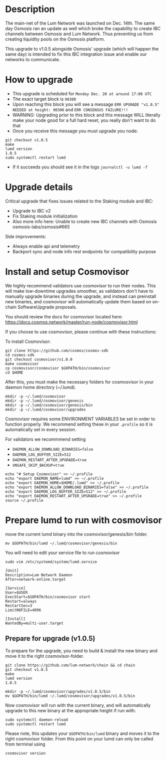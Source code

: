 # Description
The main-net of the Lum Network was launched on Dec. 14th. The same day Osmosis ran an update as well which broke the capability to create IBC channels between Osmosis and Lum Network. Thus preventing us from creating liquidity pools on the Osmosis platform.

This upgrade to v1.0.5 alongside Osmosis' upgrade (which will happen the same day) is intended to fix this IBC integration issue and enable our networks to communicate.

# How to upgrade
- This upgrade is scheduled for `Monday Dec. 20 at around 17:00 UTC`
- The exact target block is `90300`
- Upon reaching this block you will see a message `ERR UPGRADE "v1.0.5" NEEDED at height: 90300` and `ERR CONSENSUS FAILURE!!!`
- WARNING: Upgrading prior to this block and this message WILL literally make your node good for a full hard reset, you really don't want to do that
- Once you receive this message you must upgrade you node:
```
git checkout v1.0.5
make
lumd version
1.0.5
sudo systemctl restart lumd
```
- If it succeeds you should see it in the logs `journalctl -u lumd -f`

# Upgrade details
Critical upgrade that fixes issues related to the Staking module and IBC:
- Upgrade to IBC v2
- Fix Staking module initialization
- Also more info here: Unable to create new IBC channels with Osmosis osmosis-labs/osmosis#665

Side improvements:
- Always enable api and telemetry
- Backport sync and node info rest endpoints for compatibility purpose

# Install and setup Cosmovisor

We highly recommend validators use cosmovisor to run their nodes. This will make low-downtime upgrades smoother,
as validators don't have to manually upgrade binaries during the upgrade, and instead can preinstall new binaries, and
cosmovisor will automatically update them based on on-chain SoftwareUpgrade proposals.

You should review the docs for cosmovisor located here: https://docs.cosmos.network/master/run-node/cosmovisor.html

If you choose to use cosmovisor, please continue with these instructions:

To install Cosmovisor:

```
git clone https://github.com/cosmos/cosmos-sdk
cd cosmos-sdk
git checkout cosmovisor/v1.0.0
make cosmovisor
cp cosmovisor/cosmovisor $GOPATH/bin/cosmovisor
cd $HOME
```

After this, you must make the necessary folders for cosmosvisor in your daemon home directory (~/.lumd).

```
mkdir -p ~/.lumd/cosmovisor
mkdir -p ~/.lumd/cosmovisor/genesis
mkdir -p ~/.lumd/cosmovisor/genesis/bin
mkdir -p ~/.lumd/cosmovisor/upgrades
```

Cosmovisor requires some ENVIRONMENT VARIABLES be set in order to function properly.  We recommend setting these in
your `.profile` so it is automatically set in every session.

For validators we recommmend setting
- `DAEMON_ALLOW_DOWNLOAD_BINARIES=false`
- `DAEMON_LOG_BUFFER_SIZE=512`
- `DAEMON_RESTART_AFTER_UPGRADE=true`
- `UNSAFE_SKIP_BACKUP=true`

```
echo "# Setup Cosmovisor" >> ~/.profile
echo "export DAEMON_NAME=lumd" >> ~/.profile
echo "export DAEMON_HOME=$HOME/.lumd" >> ~/.profile
echo "export DAEMON_ALLOW_DOWNLOAD_BINARIES=false" >> ~/.profile
echo "export DAEMON_LOG_BUFFER_SIZE=512" >> ~/.profile
echo "export DAEMON_RESTART_AFTER_UPGRADE=true" >> ~/.profile
source ~/.profile
```

# Prepare lumd to run with cosmovisor

move the current lumd binary into the cosmovisor/genesis/bin folder.

```
mv $GOPATH/bin/lumd ~/.lumd/cosmovisor/genesis/bin
```

You will need to edit your service file to run cosmovisor

`sudo vim /etc/systemd/system/lumd.service`
```
[Unit]
Description=Lum Network Daemon
After=network-online.target

[Service]
User=$USER
ExecStart=$GOPATH/bin/cosmovisor start
Restart=always
RestartSec=3
LimitNOFILE=4096

[Install]
WantedBy=multi-user.target
```

## Prepare for upgrade (v1.0.5)

To prepare for the upgrade, you need to build & install the new binary and move it to the right cosmovisor-folder.

```
git clone https://github.com/lum-network/chain && cd chain
git checkout v1.0.5
make
lumd version
1.0.5
```
```
mkdir -p ~/.lumd/cosmovisor/upgrades/v1.0.5/bin
mv $GOPATH/bin/lumd ~/.lumd/cosmovisor/upgrades/v1.0.5/bin
```

Now cosmovisor will run with the current binary, and will automatically upgrade to this new binary at the appropriate height if run with:
```
sudo systemctl daemon-reload
sudo systemctl restart lumd
```


Please note, this updates your `$GOPATH/bin/lumd` binary and moves it to the right cosmovisor folder. From this point on your lumd can only be called from terminal using 
```
cosmovisor version
```
